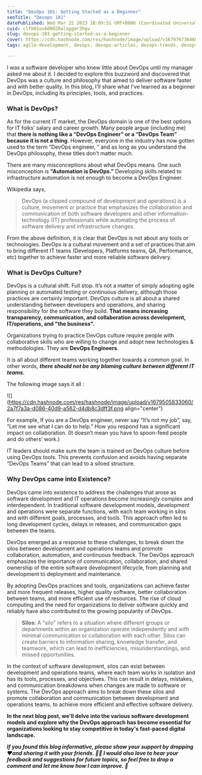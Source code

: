 ```yaml
---
title: "DevOps 101: Getting Started as a Beginner"
seoTitle: "Devops 101"
datePublished: Wed Mar 22 2023 18:09:51 GMT+0000 (Coordinated Universal Time)
cuid: clfk01uv600020alaggmr2hgv
slug: devops-101-getting-started-as-a-beginner
cover: https://cdn.hashnode.com/res/hashnode/image/upload/v1679767364680/3ff85390-202c-4fb9-827d-6549f09f4a2b.png
tags: agile-development, devops, devops-articles, devops-trends, devops-journey

---
```


I was a software developer who knew little about DevOps until my manager asked me about it. I decided to explore this buzzword and discovered that DevOps was a culture and philosophy that aimed to deliver software faster and with better quality. In this blog, I'll share what I've learned as a beginner in DevOps, including its principles, tools, and practices.

### What is DevOps?

As for the current IT market, the DevOps domain is one of the best options for IT folks’ salary and career growth. Many people argue (including me) that **there is nothing like a “DevOps Engineer” or a “DevOps Team” because it is not a thing**. However, everyone in the industry has now gotten used to the term “DevOps engineer, ” and as long as you understand the DevOps philosophy, these titles don’t matter much.

There are many misconceptions about what DevOps means. One such misconception is **“Automation is DevOps.”** Developing skills related to infrastructure automation is not enough to become a DevOps Engineer.

Wikipedia says,

> DevOps (a clipped compound of development and operations) is a culture, movement or practice that emphasizes the collaboration and communication of both software developers and other information-technology (IT) professionals while automating the process of software delivery and infrastructure changes.

From the above definition, it is clear that DevOps is not about any tools or technologies. DevOps is a cultural movement and a set of practices that aim to bring different IT teams (Developers, Platforms teams, QA, Performance, etc) together to achieve faster and more reliable software delivery.

### What is DevOps Culture?

DevOps is a cultural shift. Full stop. It’s not a matter of simply adopting agile planning or automated testing or continuous delivery, although those practices are certainly important. DevOps culture is all about a shared understanding between developers and operations, and sharing responsibility for the software they build. **That means increasing transparency, communication, and collaboration across development, IT/operations, and "the business".**

Organizations trying to practice DevOps culture require people with collaborative skills who are willing to change and adopt new technologies & methodologies. They are **DevOps Engineers**.

It is all about different teams working together towards a common goal. In other words, ***there should not be any blaming culture between different IT teams.***

The following image says it all :

![](https://cdn.hashnode.com/res/hashnode/image/upload/v1679505833060/2a7f7a3a-d086-40d9-a562-d4db8c3dff3f.png align="center")

For example, If you are a DevOps engineer, never say “It’s not my job”, say, “Let me see what I can do to help.” How you respond has a significant impact on collaboration. (It doesn’t mean you have to spoon-feed people and do others’ work.)

IT leaders should make sure the team is trained on DevOps culture before using DevOps tools. This prevents confusion and avoids having separate “DevOps Teams” that can lead to a siloed structure.

### Why DevOps came into Existence?

DevOps came into existence to address the challenges that arose as software development and IT operations become increasingly complex and interdependent. In traditional software development models, development and operations were separate functions, with each team working in silos and with different goals, processes, and tools. This approach often led to long development cycles, delays in releases, and communication gaps between the teams.

DevOps emerged as a response to these challenges, to break down the silos between development and operations teams and promote collaboration, automation, and continuous feedback. The DevOps approach emphasizes the importance of communication, collaboration, and shared ownership of the entire software development lifecycle, from planning and development to deployment and maintenance.

By adopting DevOps practices and tools, organizations can achieve faster and more frequent releases, higher quality software, better collaboration between teams, and more efficient use of resources. The rise of cloud computing and the need for organizations to deliver software quickly and reliably have also contributed to the growing popularity of DevOps.

> **Silos:** A "silo" refers to a situation where different groups or departments within an organization operate independently and with minimal communication or collaboration with each other. Silos can create barriers to information sharing, knowledge transfer, and teamwork, which can lead to inefficiencies, misunderstandings, and missed opportunities.

In the context of software development, silos can exist between development and operations teams, where each team works in isolation and has its tools, processes, and objectives. This can result in delays, mistakes, and communication breakdowns when changes are made to software or systems. The DevOps approach aims to break down these silos and promote collaboration and communication between development and operations teams, to achieve more efficient and effective software delivery.

**In the next blog post, we'll delve into the various software development models and explore why the DevOps approach has become essential for organizations looking to stay competitive in today's fast-paced digital landscape.**

***If you found this blog informative, please show your support by dropping ❤️and sharing it with your friends. 🙌🏼 I would also love to hear your feedback and suggestions for future topics, so feel free to drop a comment and let me know how I can improve. 🤗***